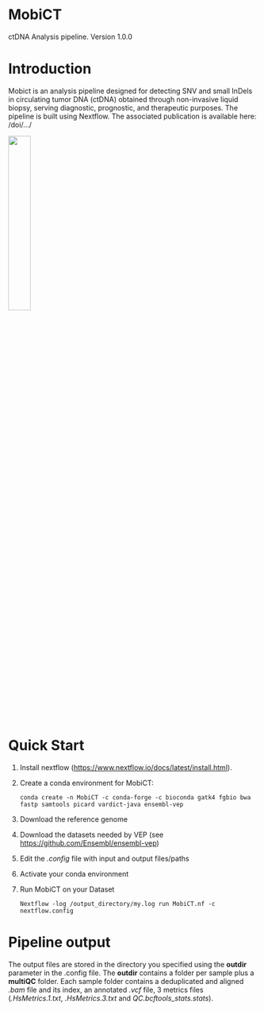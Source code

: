 # MobiCT
ctDNA Analysis pipeline. Version 1.0.0

# Introduction
Mobict is an analysis pipeline designed for detecting SNV and small InDels in circulating tumor DNA (ctDNA) obtained through non-invasive liquid biopsy, serving diagnostic, prognostic, and therapeutic purposes.
The pipeline is built using Nextflow.
The associated publication is available here: /doi/.../


<img src="https://github.com/user-attachments/assets/f44e5d99-4a85-423e-bf13-17ee13b5420c" width= 30% height=30%>



# Quick Start

1. Install nextflow (https://www.nextflow.io/docs/latest/install.html).
2. Create a conda environment for MobiCT:

    `conda create -n MobiCT -c conda-forge -c bioconda gatk4 fgbio bwa fastp samtools picard vardict-java ensembl-vep`
4. Download the reference genome
5. Download the datasets needed by VEP (see https://github.com/Ensembl/ensembl-vep)
6. Edit the *.config* file with input and output files/paths
7. Activate your conda environment
8. Run MobiCT on your Dataset

    `Nextflow -log /output_directory/my.log run MobiCT.nf -c nextflow.config`

# Pipeline output
The output files are stored in the directory you specified using the **outdir** parameter in the .config file. The **outdir** contains a folder per sample plus a **multiQC** folder. Each sample folder contains a deduplicated and aligned *.bam* file and its index, an annotated *.vcf* file, 3 metrics files (*.HsMetrics.1.txt*, *.HsMetrics.3.txt* and *QC.bcftools_stats.stats*).
